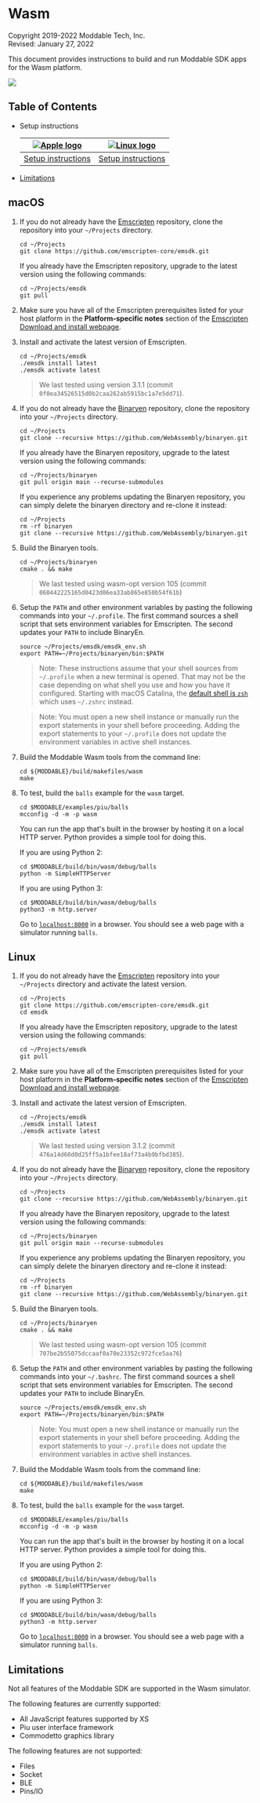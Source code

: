 # Wasm
Copyright 2019-2022 Moddable Tech, Inc.<BR>
Revised: January 27, 2022

This document provides instructions to build and run Moddable SDK apps for the Wasm platform.

![](./../assets/devices/wasm.gif)

## Table of Contents

- Setup instructions

	| [![Apple logo](./../assets/moddable/mac-logo.png)](#mac) | [![Linux logo](./../assets/moddable/lin-logo.png)](#lin) |
	| :---: | :---: |
	| [Setup instructions](#mac) | [Setup instructions](#lin)

- [Limitations](#limitations)

<a id="mac"></a>
## macOS

1. If you do not already have the [Emscripten](https://emscripten.org/) repository, clone the repository into your `~/Projects` directory.

	```text
	cd ~/Projects
	git clone https://github.com/emscripten-core/emsdk.git
	```

	If you already have the Emscripten repository, upgrade to the latest version using the following commands:

	```text
	cd ~/Projects/emsdk
	git pull
	```

2. Make sure you have all of the Emscripten prerequisites listed for your host platform in the **Platform-specific notes** section of the [Emscripten Download and install webpage](https://emscripten.org/docs/getting_started/downloads.html#platform-notes-installation-instructions-sdk).

3. Install and activate the latest version of Emscripten.

	```text
	cd ~/Projects/emsdk
	./emsdk install latest
	./emsdk activate latest
	```

	> We last tested using version 3.1.1 (commit `0f0ea34526515d0b2caa262ab5915bc1a7e5dd71`).

4. If you do not already have the [Binaryen](https://github.com/WebAssembly/binaryen) repository, clone the repository into your `~/Projects` directory.

	```text
	cd ~/Projects
	git clone --recursive https://github.com/WebAssembly/binaryen.git
	```

	If you already have the Binaryen repository, upgrade to the latest version using the following commands:

	```text
	cd ~/Projects/binaryen
	git pull origin main --recurse-submodules
	```

	If you experience any problems updating the Binaryen repository, you can simply delete the binaryen directory and re-clone it instead:

	```text
	cd ~/Projects
	rm -rf binaryen
	git clone --recursive https://github.com/WebAssembly/binaryen.git
	```

5. Build the Binaryen tools.

	```text
	cd ~/Projects/binaryen
	cmake . && make
	```

	> We last tested using wasm-opt version 105 (commit `060442225165d0423d06ea33ab865e850b54f61b`)
6. 	Setup the `PATH` and other environment variables by pasting the following commands into your `~/.profile`. The first command sources a shell script that sets environment variables for Emscripten. The second updates your `PATH` to include BinaryEn.

	```text
	source ~/Projects/emsdk/emsdk_env.sh
	export PATH=~/Projects/binaryen/bin:$PATH
	```

	> Note: These instructions assume that your shell sources from `~/.profile` when a new terminal is opened. That may not be the case depending on what shell you use and how you have it configured. Starting with macOS Catalina, the [default shell is `zsh`](https://support.apple.com/en-us/HT208050) which uses `~/.zshrc` instead.

	> Note: You must open a new shell instance or manually run the export statements in your shell before proceeding. Adding the export statements to your `~/.profile` does not update the environment variables in active shell instances.

7. Build the Moddable Wasm tools from the command line:

	```text
	cd ${MODDABLE}/build/makefiles/wasm
	make
	```

8. To test, build the `balls` example for the `wasm` target.

	```text
	cd $MODDABLE/examples/piu/balls
	mcconfig -d -m -p wasm
	```

	You can run the app that's built in the browser by hosting it on a local HTTP server. Python provides a simple tool for doing this.

	If you are using Python 2:

	```text
	cd $MODDABLE/build/bin/wasm/debug/balls
	python -m SimpleHTTPServer
	```

	If you are using Python 3:

	```text
	cd $MODDABLE/build/bin/wasm/debug/balls
	python3 -m http.server
	```

	Go to [`localhost:8000`](http://localhost:8000) in a browser. You should see a web page with a simulator running `balls`.

<a id="lin"></a>
## Linux

1. If you do not already have the [Emscripten](https://emscripten.org/) repository into your `~/Projects` directory and activate the latest version.

	```text
	cd ~/Projects
	git clone https://github.com/emscripten-core/emsdk.git
	cd emsdk
	```

	If you already have the Emscripten repository, upgrade to the latest version using the following commands:

	```text
	cd ~/Projects/emsdk
	git pull
	```

2. Make sure you have all of the Emscripten prerequisites listed for your host platform in the **Platform-specific notes** section of the [Emscripten Download and install webpage](https://emscripten.org/docs/getting_started/downloads.html#platform-notes-installation-instructions-sdk).

3. Install and activate the latest version of Emscripten.

	```text
	cd ~/Projects/emsdk
	./emsdk install latest
	./emsdk activate latest
	```

	> We last tested using version 3.1.2 (commit `476a14d60d0d25ff5a1bfee18af73a4b9bfbd385`).

4. If you do not already have the [Binaryen](https://github.com/WebAssembly/binaryen) repository, clone the repository into your `~/Projects` directory.

	```text
	cd ~/Projects
	git clone --recursive https://github.com/WebAssembly/binaryen.git
	```

	If you already have the Binaryen repository, upgrade to the latest version using the following commands:

	```text
	cd ~/Projects/binaryen
	git pull origin main --recurse-submodules
	```

	If you experience any problems updating the Binaryen repository, you can simply delete the binaryen directory and re-clone it instead:

	```text
	cd ~/Projects
	rm -rf binaryen
	git clone --recursive https://github.com/WebAssembly/binaryen.git
	```

5. Build the Binaryen tools.

	```text
	cd ~/Projects/binaryen
	cmake . && make
	```

	> We last tested using wasm-opt version 105 (commit `707be2b55075dccaaf0a70e23352c972fce5aa76`)
6. 	Setup the `PATH` and other environment variables by pasting the following commands into your `~/.bashrc`. The first command sources a shell script that sets environment variables for Emscripten. The second updates your `PATH` to include BinaryEn.

	```text
	source ~/Projects/emsdk/emsdk_env.sh
	export PATH=~/Projects/binaryen/bin:$PATH
	```

	> Note: You must open a new shell instance or manually run the export statements in your shell before proceeding. Adding the export statements to your `~/.profile` does not update the environment variables in active shell instances.

4. Build the Moddable Wasm tools from the command line:

	```text
	cd ${MODDABLE}/build/makefiles/wasm
	make
	```

5. To test, build the `balls` example for the `wasm` target.

	```text
	cd $MODDABLE/examples/piu/balls
	mcconfig -d -m -p wasm
	```

	You can run the app that's built in the browser by hosting it on a local HTTP server. Python provides a simple tool for doing this.

	If you are using Python 2:

	```text
	cd $MODDABLE/build/bin/wasm/debug/balls
	python -m SimpleHTTPServer
	```

	If you are using Python 3:

	```text
	cd $MODDABLE/build/bin/wasm/debug/balls
	python3 -m http.server
	```

	Go to [`localhost:8000`](http://localhost:8000) in a browser. You should see a web page with a simulator running `balls`.

<a id="limitations"></a>
## Limitations

Not all features of the Moddable SDK are supported in the Wasm simulator.

The following features are currently supported:

- All JavaScript features supported by XS
- Piu user interface framework
- Commodetto graphics library

The following features are not supported:

- Files
- Socket
- BLE
- Pins/IO

